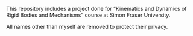 This repository includes a project done for “Kinematics and Dynamics of Rigid Bodies and Mechanisms” course at Simon Fraser University.

All names other than myself are removed to protect their privacy.
